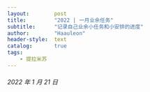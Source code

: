 ```yaml
---
layout:        post
title:         "2022 | 一月业余任务"
subtitle:      "记录自己业余小任务和小安排的进度"
author:        "Haauleon"
header-style:  text
catalog:       true
tags:
    - 提拉米苏
---
```



###### 2022 年 1 月 21 日
